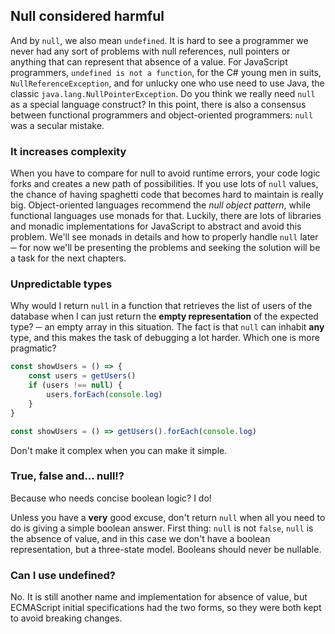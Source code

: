 ## Null considered harmful

And by `null`, we also mean `undefined`. It is hard to see a programmer we never had any sort of problems with null references, null pointers or anything that can represent that absence of a value. For JavaScript programmers, `undefined is not a function`,   for the C\# young men in suits, `NullReferenceException`, and for unlucky one who use need to use Java, the classic `java.lang.NullPointerException`. Do you think we really need `null` as a special language construct? In this point, there is also a consensus between functional programmers and object-oriented programmers: `null` was a secular mistake.

### It increases complexity

When you have to compare for null to avoid runtime errors, your code logic forks and creates a new path of possibilities. If you use lots of `null` values, the chance of having spaghetti code that becomes hard to maintain is really big. Object-oriented languages recommend the _null object pattern_, while functional languages use monads for that. Luckily, there are lots of libraries and monadic implementations for JavaScript to abstract and avoid this problem. We'll see monads in details and how to properly handle `null` later ─ for now we'll be presenting the problems and seeking the solution will be a task for the next chapters.

### Unpredictable types

Why would I return `null` in a function that retrieves the list of users of the database when I can just return the **empty representation** of the expected type? ─ an empty array in this situation. The fact is that `null` can inhabit **any** type, and this makes the task of debugging a lot harder. Which one is more pragmatic?

```js
const showUsers = () => {
    const users = getUsers()
    if (users !== null) {
        users.forEach(console.log)
    }
}
```

```js
const showUsers = () => getUsers().forEach(console.log)
```

Don't make it complex when you can make it simple.

### True, false and... null!?

Because who needs concise boolean logic? I do!

Unless you have a **very** good excuse, don't return `null` when all you need to do is giving a simple boolean answer. First thing: `null` is not `false`, `null` is the absence of value, and in this case we don't have a boolean representation, but a three-state model. Booleans should never be nullable.

### Can I use undefined?

No. It is still another name and implementation for absence of value, but ECMAScript initial specifications had the two forms, so they were both kept to avoid breaking changes.



